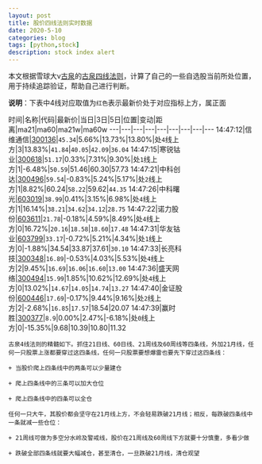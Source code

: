 ```yaml
---
layout: post
title: 股价四线法则实时数据
date: 2020-5-10
categories: blog
tags: [python,stock]
description: stock index alert
---
```



本文根据雪球大v[古泉](https://xueqiu.com/u/7148646888)的[古泉四线法则](https://xueqiu.com/7148646888/130498192)，计算了自己的一些自选股当前所处位置，用于持续追踪验证，帮助自己进行判断。

**说明**：下表中4线对应取值为`红色`表示最新价处于对应指标上方，属正面

时间|名称|代码|最新价|当日|3日|5日|位置|变动|距离|ma21|ma60|ma21w|ma60w
---|---|---|---|---|---|---|---|---
14:47:12|信维通信|[300136](https://xueqiu.com/S/SZ300136)|`45.34`|5.66%|13.73%|13.80%|处`4`线上方|3|13.83%|`41.84`|`40.05`|`42.09`|`36.04`
14:47:15|寒锐钴业|[300618](https://xueqiu.com/S/SZ300618)|`51.17`|0.33%|7.31%|9.30%|处`1`线上方|1|-6.48%|`50.59`|51.46|60.30|57.73
14:47:21|中科创达|[300496](https://xueqiu.com/S/SZ300496)|`59.54`|-0.83%|5.24%|5.17%|处`2`线上方|1|8.82%|60.24|`58.22`|59.62|`44.35`
14:47:26|中科曙光|[603019](https://xueqiu.com/S/SH603019)|`38.99`|0.41%|3.15%|6.98%|处`4`线上方|1|16.14%|`38.21`|`34.62`|`34.12`|`28.75`
14:47:22|诺力股份|[603611](https://xueqiu.com/S/SH603611)|`21.78`|-0.18%|4.59%|8.49%|处`4`线上方|0|16.72%|`20.16`|`18.58`|`18.60`|`17.48`
14:47:31|华友钴业|[603799](https://xueqiu.com/S/SH603799)|`33.17`|-0.72%|5.21%|4.34%|处`1`线上方|0|-1.88%|34.54|33.87|37.61|`30.10`
14:47:33|长亮科技|[300348](https://xueqiu.com/S/SZ300348)|`16.89`|-0.53%|4.03%|5.53%|处`4`线上方|2|9.45%|`16.69`|`16.06`|`16.60`|`13.00`
14:47:36|盛天网络|[300494](https://xueqiu.com/S/SZ300494)|`15.99`|1.85%|10.62%|12.69%|处`4`线上方|0|13.02%|`14.67`|`14.05`|`14.74`|`13.27`
14:47:40|金证股份|[600446](https://xueqiu.com/S/SH600446)|`17.69`|-0.17%|9.44%|9.16%|处`2`线上方|2|-2.68%|`16.85`|`17.57`|18.54|20.07
14:47:39|赢时胜|[300377](https://xueqiu.com/S/SZ300377)|`8.9`|0.00%|2.47%|-6.18%|处`0`线上方|0|-15.35%|9.68|10.39|10.80|11.32

```
古泉4线法则的精髓如下。抓住21日线、60日线、21周线及60周线等四条线，外加21月线，任何一只股票上涨都要穿过这四条线，任何一只股票要想爆雷也要先下穿过这四条线：

+ 当股价爬上四条线中的两条可以少量建仓

+ 爬上四条线中的三条可以加大仓位

+ 爬上四条线中的四条可以全仓

任何一只大牛，其股价都会坚守在21月线上方，不会轻易跌破21月线；相反，每跌破四条线中一条就减一些仓位：

+ 21周线可做为多空分水岭及警戒线，股价在21周线及60周线下方就要十分慎重，多看少做

+ 跌破全部四条线就要大幅减仓，甚至清仓，一旦跌破21月线，清仓观望
```